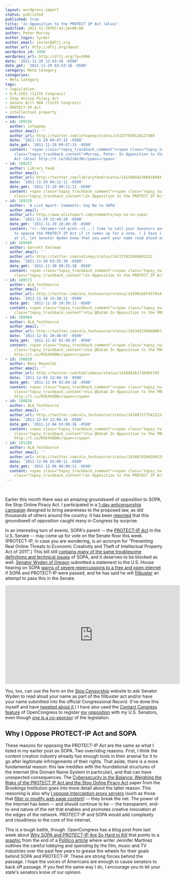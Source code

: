 ```yaml
---
layout: wordpress-import
status: published
published: true
title: 'In Opposition to the PROTECT IP Act (Also)'
modified: 2011-11-29T03:43:16+00:00
author: Peter Murray
author_login: lyrdor
author_email: jester@dltj.org
author_url: http://dltj.org/about
wordpress_id: 3496
wordpress_url: http://dltj.org/?p=3496
date: '2011-11-28 22:43:16 -0500'
date_gmt: '2011-11-29 03:43:16 -0500'
category: Meta Category
categories:
- Meta Category
tags:
- legislation
- H.R.3261 (112th Congress)
- Stop Online Piracy Act
- Senate Bill 968 (112th Congress)
- PROTECT-IP Act
- intellectual property
comments:
- id: 189256
  author: infopeep
  author_email: ''
  author_url: http://twitter.com/infopeep/status/141377659128127489
  date: '2011-11-29 04:47:15 -0500'
  date_gmt: '2011-11-29 09:47:15 -0500'
  content: '<span class="topsy_trackback_comment"><span class="topsy_twitter_username"><span
    class="topsy_trackback_content">Murray, Peter: In Opposition to the PROTECT IP
    Act (Also) http://t.co/dG2i0x30</span></span>'
- id: 189257
  author: Library Feed
  author_email: ''
  author_url: http://twitter.com/libraryfeed/status/141368582398418944
  date: '2011-11-29 04:11:11 -0500'
  date_gmt: '2011-11-29 09:11:11 -0500'
  content: <span class="topsy_trackback_comment"><span class="topsy_twitter_username"><span
    class="topsy_trackback_content">In Opposition to the PROTECT IP Act (Also) http://t.co/sbKx32Qi</span></span>
- id: 189329
  author: 'A List Apart: Comments: Say No to SOPA'
  author_email: ''
  author_url: http://www.alistapart.com/comments/say-no-to-sopa/
  date: '2011-11-29 15:49:20 -0500'
  date_gmt: '2011-11-29 20:49:20 -0500'
  content: "<!--%kramer-ref-pre%-->[...] time to call your Senators and urge them
    to oppose the PROTECT-IP Act if it comes up for a vote. ( I have ) And while you&#8217;re
    at it, let Senator Wyden know that you want your name read aloud on the [...]<!--%kramer-ref-post%-->"
- id: 189485
  author: Garrett Eastman
  author_email: ''
  author_url: http://twitter.com/notinmy/status/141727023486861312
  date: '2011-11-30 03:55:30 -0500'
  date_gmt: '2011-11-30 08:55:30 -0500'
  content: <span class="topsy_trackback_comment"><span class="topsy_twitter_username"><span
    class="topsy_trackback_content">In Opposition to the PROTECT IP Act (Also) http://t.co/Nmta4l2v</span></span>
- id: 189571
  author: ALA_TechSource
  author_email: ''
  author_url: http://twitter.com/ala_techsource/status/141901847437914112
  date: '2011-11-30 15:30:11 -0500'
  date_gmt: '2011-11-30 20:30:11 -0500'
  content: <span class="topsy_trackback_comment"><span class="topsy_twitter_username"><span
    class="topsy_trackback_content">Via @DataG In Opposition to the PROTECT IP Act  http://t.co/KO54hODB</span></span>
- id: 189964
  author: ALA_TechSource
  author_email: ''
  author_url: http://twitter.com/ala_techsource/status/142342230668087297
  date: '2011-12-01 20:40:07 -0500'
  date_gmt: '2011-12-02 01:40:07 -0500'
  content: <span class="topsy_trackback_comment"><span class="topsy_twitter_username"><span
    class="topsy_trackback_content">Via @DataG In Opposition to the PROTECT IP Act
    http://t.co/KO54hODB</span></span>
- id: 190820
  author: Bess Reynolds
  author_email: ''
  author_url: http://twitter.com/bibliobess/status/143088161730465793
  date: '2011-12-03 22:04:10 -0500'
  date_gmt: '2011-12-04 03:04:10 -0500'
  content: <span class="topsy_trackback_comment"><span class="topsy_twitter_username"><span
    class="topsy_trackback_content">Via @DataG In Opposition to the PROTECT IP Act
    http://t.co/KO54hODB</span></span>
- id: 190826
  author: ALA_TechSource
  author_email: ''
  author_url: http://twitter.com/ala_techsource/status/143087177541222400
  date: '2011-12-03 22:00:16 -0500'
  date_gmt: '2011-12-04 03:00:16 -0500'
  content: <span class="topsy_trackback_comment"><span class="topsy_twitter_username"><span
    class="topsy_trackback_content">Via @DataG In Opposition to the PROTECT IP Act
    http://t.co/KO54hODB</span></span>
- id: 191286
  author: ALA_TechSource
  author_email: ''
  author_url: http://twitter.com/ala_techsource/status/143887430410452993
  date: '2011-12-06 03:00:11 -0500'
  date_gmt: '2011-12-06 08:00:11 -0500'
  content: <span class="topsy_trackback_comment"><span class="topsy_twitter_username"><span
    class="topsy_trackback_content">In Opposition to the PROTECT IP Act http://t.co/KO54hODB</span></span>
---
```

<div class="alignright" style="width: 230px;"><script type="text/javascript"><br />
oc_host_url = "http://www.opencongress.org/";<br />
oc_bill_id = "112-s968";<br />
oc_frame_height = "206";<br />
oc_bgcolor = "ffffff";<br />
oc_textcolor = "000000";<br />
oc_bordercolor = "cccccc";<br />
</script><br />
<script type="text/javascript" src="http://www.opencongress.org/javascripts/widgets/bill_status.js"></script></div>
<p>Earlier this month there was an amazing groundswell of opposition to SOPA, the Stop Online Piracy Act.  I participated in a <a href="/article/opposing-sopa/" title="In Opposition to the Stop Online Privacy Act | Disruptive Library Technology Jester">1-day anticensorship campaign</a> designed to bring awareness to the proposed law, as did thousands of others around the country.  It has been <a href="http://www.forbes.com/sites/larrydownes/2011/11/28/the-revolt-against-congresss-new-internet-piracy-proposals/" title="The Revolt Against Congress's New Internet Piracy Proposals | Forbes">reported</a> that this groundswell of opposition caught many in Congress by surprise.</p>
<p>In an interesting turn of events, SOPA's parent -- the <a href="http://thomas.loc.gov/cgi-bin/query/z?c112:S.968:" title="Bill Text - 112th Congress (2011-2012) - THOMAS (Library of Congress)">PROTECT-IP Act</a> in the U.S. Senate -- may come up for vote on the Senate floor this week.  (PROTECT-IP, in case you are wondering, is an acronym for "Preventing Real Online Threats to Economic Creativity and Theft of Intellectual Property Act of 2011".)  This bill still <a href="https://www.eff.org/deeplinks/2011/05/plus-ca-change-protect-ip-domain-name-system-and" title="The More Things Change...: PROTECT IP Updates | Electronic Frontier Foundation Deep Links blog">contains many of the same troublesome definitions and technical issues</a> of SOPA, and it deserves to be blocked as well.  <a href="http://wyden.senate.gov/" title="Senator Ron Wyden homepage">Senator Wyden of Oregon</a> submitted a statement to the U.S. House hearing on SOPA <a href="http://wyden.senate.gov/newsroom/press/release/?id=cdb3104b-cd55-4d7f-825e-3bec95d944be" title="Wyden SOPA Statement Warns of Severe Repercussions to a Free and Open Internet if Bills are Passed | Senator Ron Wyden's Newsroom">warns of severe repercussions to a free and open internet</a> if SOPA and PROTECT-IP were passed, and he has said he will <a href="http://web.archive.org/web/20111128000000/http://www.gccnews.com/2011/11/protect-ip-act-breaks-the-internet-senator-wyden-threatens-filibuster-as-vote-nears/" title="Protect IP Act Breaks the Internet; Senator Wyden Threatens Filibuster as Vote Nears | Global Communications News Network">filibuster</a> an attempt to pass this in the Senate.<br />
<!--more--></p>
<p><iframe class="aligncenter" width="560" height="315" src="http://www.youtube.com/embed/kR_9AljUCBo" frameborder="0" allowfullscreen></iframe></p>
<p>You, too, can use the form on the <a href="http://stopcensorship.org/" title="Stop Censorship &mdash; Take Action Before Senate Vote | Demand Progress">Stop Censorship</a> website to ask Senator Wyden to read aloud your name as part of the filibuster act and/or have your name submitted into the official Congressional Record.  (I've done this myself and have <a href="https://twitter.com/#!/DataG/status/138656697077084160" title="Standing w/ lawmakers planning to block internet #censorship bill http://bit.ly/tYdJPD @RonWyden, pls read my name on the Senate floor #SOPA | Tweet from DataG on 21 Nov 2011">tweeted about it</a>.)  I have also used the <a href="http://www.opencongress.org/contact_congress_letters/new?bill=112-s968&position=oppose" title="Contact Congress regarding S.968 | OpenCongress">Contact Congress feature</a> of OpenCongress to register <a href="http://www.opencongress.org/contact_congress_letters/12733-In-opposition-to-S-968-the-PROTECT-IP-Act-of-2011" title="My Letter to Congress: In opposition to S.968, the PROTECT IP Act of 2011 - OpenCongress">my</a> <a href="http://www.opencongress.org/contact_congress_letters/12732-In-Opposition-to-S-968-the-PROTECT-IP-Act-of-2011" title="My Letter to Congress: In Opposition to S.968, the PROTECT IP Act of 2011 - OpenCongress">opposition</a> with my U.S. Senators, even though <a href="http://thomas.loc.gov/cgi-bin/bdquery/z?d112:S.968:@@@P" title="Bill Summary &amp; Status  -  112th Congress (2011 - 2012)  - S.968 - Cosponsors - THOMAS (Library of Congress)">one is a co-sponsor</a> of the legislation.</p>
<h2>Why I Oppose PROTECT-IP Act and SOPA</h2>
<p>These reasons for opposing the PROTECT-IP Act are the same as what I listed in my earlier post on SOPA.  Two overriding reasons.  First, I think the content creation industry already has enough tools in their arsenal for it to go after legitimate infringements of their rights.  That aside, there is a more fundamental reason: this law meddles with the foundational structures of the internet (the Domain Name System in particular), and that can have unexpected consequences.  The <a href="http://www.brookings.edu/papers/2011/1115_cybersecurity_friedman.aspx" title="Cybersecurity in the Balance: Weighing the Risks of the PROTECT IP Act and the Stop Online Piracy Act | Brookings Institution">Cybersecurity in the Balance: Weighing the Risks of the PROTECT IP Act and the Stop Online Piracy Act</a> paper from the Brookings Institution goes into more detail about the latter reason.  This reasoning is also why <a href="/article/ssh-as-socks-proxy/">I oppose interception proxy servers</a> (such as those that <a href="http://www.technologyreview.com/web/37074/" title="How China and Others Are Altering Web Traffic | Technology Review">filter or modify web page content</a>) -- they break the net.  The power of the internet has been -- and should continue to be -- the transparent, end-to-end nature of the net that enables and promotes creative innovation at the edges of the network.  PROTECT-IP and SOPA would add complexity and cloudiness to the core of the internet.</p>
<p>This is a tough battle, though.  OpenCongress has a blog post from last week about <a href="http://www.opencongress.org/articles/view/2434-Why-SOPA-and-PROTECT-IP-Are-So-Hard-to-Kill" title="Why SOPA and PROTECT-IP Are So Hard to Kill | OpenCongress blog">Why SOPA and PROTECT-IP Are So Hard to Kill</a> that points to a <a href="http://www.politico.com/news/stories/1111/68448_Page4.html" title="Shootout at the digital corral - Jennifer Martinez - POLITICO.com">graphic</a> from the end of a <a href="http://www.politico.com/news/stories/1111/68448.html" title="Shootout at the digital corral - Jennifer Martinez - POLITICO.com">Politico article</a> where writer Jennifer Martinez outlines the careful lobbying and spending by the film, music and TV industries over the past few years to grease the wheels for their goals behind SOPA and PROTECT-IP.  These are strong forces behind the passage.  I hope the voices of Americans are enough to cause senators to back off passage.  If you feel the same way I do, I encourage you to let your state's senators know of our opinion.</p>

